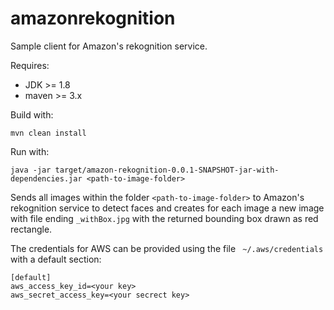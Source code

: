 # amazonrekognition

Sample client for Amazon's rekognition service.

Requires:

* JDK >= 1.8
* maven >= 3.x

Build with:

	mvn clean install
	
Run with:

	java -jar target/amazon-rekognition-0.0.1-SNAPSHOT-jar-with-dependencies.jar <path-to-image-folder>
	
Sends all images within the folder `<path-to-image-folder>` to Amazon's rekognition service to detect faces and creates 
for each image a new image with file ending `_withBox.jpg` with the returned bounding box drawn as red rectangle.
 
The credentials for AWS can be provided using the file ` ~/.aws/credentials` with a default section:
 
	[default]
	aws_access_key_id=<your key>
	aws_secret_access_key=<your secrect key>

